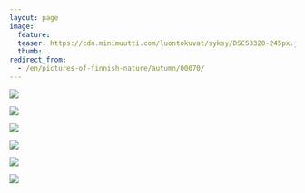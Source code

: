 ```yaml
---
layout: page
image:
  feature:
  teaser: https://cdn.minimuutti.com/luontokuvat/syksy/DSC53320-245px.jpg
  thumb:
redirect_from:
  - /en/pictures-of-finnish-nature/autumn/00070/
---
```


![](https://cdn.minimuutti.com/luontokuvat/syksy/DSC53413-800px.jpg)

![](https://cdn.minimuutti.com/luontokuvat/syksy/DSC53347-800px.jpg)

![](https://cdn.minimuutti.com/luontokuvat/syksy/DSC53320-800px.jpg)

![](https://cdn.minimuutti.com/luontokuvat/syksy/DSC53392-800px.jpg)

![](https://cdn.minimuutti.com/luontokuvat/syksy/DSC53512-800px.jpg)

![](https://cdn.minimuutti.com/luontokuvat/syksy/DSC53513-800px.jpg)
